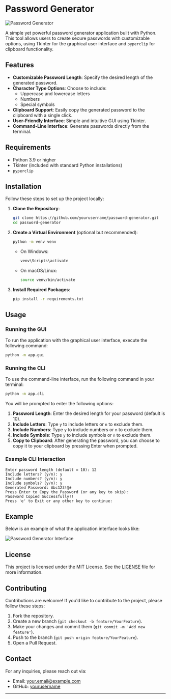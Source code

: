 # Password Generator

![Password Generator](path/to/your/image.png) <!-- Optional: Add an image here -->

A simple yet powerful password generator application built with Python. This tool allows users to create secure passwords with customizable options, using Tkinter for the graphical user interface and `pyperclip` for clipboard functionality.

## Features

- **Customizable Password Length**: Specify the desired length of the generated password.
- **Character Type Options**: Choose to include:
  - Uppercase and lowercase letters
  - Numbers
  - Special symbols
- **Clipboard Support**: Easily copy the generated password to the clipboard with a single click.
- **User-Friendly Interface**: Simple and intuitive GUI using Tkinter.
- **Command-Line Interface**: Generate passwords directly from the terminal.

## Requirements

- Python 3.9 or higher
- Tkinter (included with standard Python installations)
- `pyperclip`

## Installation

Follow these steps to set up the project locally:

1. **Clone the Repository**:
   ```bash
   git clone https://github.com/yourusername/password-generator.git
   cd password-generator
   ```

2. **Create a Virtual Environment** (optional but recommended):
   ```bash
   python -m venv venv
   ```

   - On Windows:
     ```bash
     venv\Scripts\activate
     ```

   - On macOS/Linux:
     ```bash
     source venv/bin/activate
     ```

3. **Install Required Packages**:
   ```bash
   pip install -r requirements.txt
   ```

## Usage

### Running the GUI

To run the application with the graphical user interface, execute the following command:

```bash
python -m app.gui
```



### Running the CLI

To use the command-line interface, run the following command in your terminal:

```bash
python -m app.cli
```

You will be prompted to enter the following options:

1. **Password Length**: Enter the desired length for your password (default is 10).
2. **Include Letters**: Type `y` to include letters or `n` to exclude them.
3. **Include Numbers**: Type `y` to include numbers or `n` to exclude them.
4. **Include Symbols**: Type `y` to include symbols or `n` to exclude them.
5. **Copy to Clipboard**: After generating the password, you can choose to copy it to your clipboard by pressing Enter when prompted.

### Example CLI Interaction

```
Enter password length (default = 10): 12
Include letters? (y/n): y
Include numbers? (y/n): y
Include symbols? (y/n): y
Generated Password: Abc123!@#
Press Enter to Copy the Password (or any key to skip):
Password Copied Successfully!!
Press 'e' to Exit or any other key to continue:
```

## Example

Below is an example of what the application interface looks like:

![Password Generator Interface](path/to/your/image.png) <!-- Optional: Replace with an actual screenshot of your app -->

## License

This project is licensed under the MIT License. See the [LICENSE](LICENSE) file for more information.

## Contributing

Contributions are welcome! If you'd like to contribute to the project, please follow these steps:

1. Fork the repository.
2. Create a new branch (`git checkout -b feature/YourFeature`).
3. Make your changes and commit them (`git commit -m 'Add new feature'`).
4. Push to the branch (`git push origin feature/YourFeature`).
5. Open a Pull Request.

## Contact

For any inquiries, please reach out via:
- Email: your.email@example.com
- GitHub: [yourusername](https://github.com/yourusername)

---
